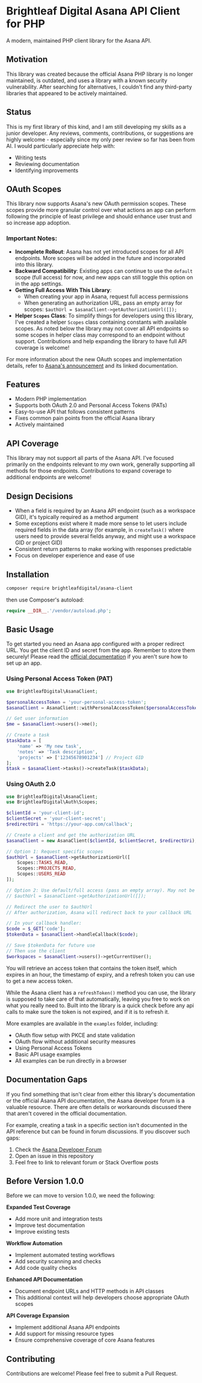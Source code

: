 # Brightleaf Digital Asana API Client for PHP

A modern, maintained PHP client library for the Asana API.

## Motivation

This library was created because the official Asana PHP library is no longer maintained, is outdated, and uses a library with a known security vulnerability. After searching for alternatives, I couldn't find any third-party libraries that appeared to be actively maintained.

## Status

This is my first library of this kind, and I am still developing my skills as a junior developer. Any reviews, comments, contributions, or suggestions are highly welcome - especially since my only peer review so far has been from AI. I would particularly appreciate help with:

- Writing tests
- Reviewing documentation
- Identifying improvements

## OAuth Scopes

This library now supports Asana's new OAuth permission scopes. These scopes provide more granular control over what 
actions an app can perform following the principle of least privilege and should enhance user trust and so increase app 
adoption. 

### Important Notes:

- **Incomplete Rollout**: Asana has not yet introduced scopes for all API endpoints. More scopes will be added in the future and incorporated into this library.
- **Backward Compatibility**: Existing apps can continue to use the `default` scope (full access) for now, and new apps can still toggle this option on in the app settings.
- **Getting Full Access With This Library**:
  - When creating your app in Asana, request full access permissions
  - When generating an authorization URL, pass an empty array for scopes: `$authUrl = $asanaClient->getAuthorizationUrl([]);`
- **Helper `Scopes` Class**: To simplify things for developers using this library, I've created a helper `Scopes` class containing
constants with available scopes. As noted below the library may not cover all API endpoints so some scopes in helper class
may correspond to an endpoint without support. Contributions and help expanding the library to have full API coverage is
welcome!

For more information about the new OAuth scopes and implementation details, refer to [Asana's announcement](https://forum.asana.com/t/new-oauth-permission-scopes/1048556/1) and its linked documentation.

## Features

- Modern PHP implementation
- Supports both OAuth 2.0 and Personal Access Tokens (PATs)
- Easy-to-use API that follows consistent patterns
- Fixes common pain points from the official Asana library
- Actively maintained

## API Coverage

This library may not support all parts of the Asana API. I've focused primarily on the endpoints relevant to my own work, generally supporting all methods for those endpoints. Contributions to expand coverage to additional endpoints are welcome!

## Design Decisions

- When a field is required by an Asana API endpoint (such as a workspace GID), it's typically required as a method argument
- Some exceptions exist where it made more sense to let users include required fields in the data array (for example, in `createTask()` where users need to provide several fields anyway, and might use a workspace GID or project GID)
- Consistent return patterns to make working with responses predictable
- Focus on developer experience and ease of use

## Installation

```bash
composer require brightleafdigital/asana-client
```
then use Composer's autoload:
```php
require __DIR__.'/vendor/autoload.php';
```

## Basic Usage

To get started you need an Asana app configured with a proper redirect URL. You get the client ID and secret from the app. Remember to store them securely!
Please read the [official documentation](https://developers.asana.com/docs/overview#authentication-basics) if you aren't sure how to set up an app.

### Using Personal Access Token (PAT)

```php
use BrightleafDigital\AsanaClient;

$personalAccessToken = 'your-personal-access-token';
$asanaClient = AsanaClient::withPersonalAccessToken($personalAccessToken);

// Get user information
$me = $asanaClient->users()->me();

// Create a task
$taskData = [
    'name' => 'My new task',
    'notes' => 'Task description',
    'projects' => ['12345678901234'] // Project GID
];
$task = $asanaClient->tasks()->createTask($taskData);
```

### Using OAuth 2.0

```php
use BrightleafDigital\AsanaClient;
use BrightleafDigital\Auth\Scopes;

$clientId = 'your-client-id';
$clientSecret = 'your-client-secret';
$redirectUri = 'https://your-app.com/callback';

// Create a client and get the authorization URL
$asanaClient = new AsanaClient($clientId, $clientSecret, $redirectUri);

// Option 1: Request specific scopes
$authUrl = $asanaClient->getAuthorizationUrl([
    Scopes::TASKS_READ,
    Scopes::PROJECTS_READ,
    Scopes::USERS_READ
]);

// Option 2: Use default/full access (pass an empty array). May not be supported after July 2025.
// $authUrl = $asanaClient->getAuthorizationUrl([]);

// Redirect the user to $authUrl
// After authorization, Asana will redirect back to your callback URL

// In your callback handler:
$code = $_GET['code'];
$tokenData = $asanaClient->handleCallback($code);

// Save $tokenData for future use
// Then use the client
$workspaces = $asanaClient->users()->getCurrentUser();
```
You will retrieve an access token that contains the token itself, which expires in an hour, the timestamp of expiry, 
and a refresh token you can use to get a new access token.

While the Asana client has a `refreshToken()` method you can use, the library is supposed to take care of that automatically,
leaving you free to work on what you really need to. Built into the library is a quick check before any api calls to 
make sure the token is not expired, and if it is to refresh it.

More examples are available in the `examples` folder, including:
- OAuth flow setup with PKCE and state validation
- OAuth flow without additional security measures
- Using Personal Access Tokens
- Basic API usage examples
- All examples can be run directly in a browser

## Documentation Gaps

If you find something that isn't clear from either this library's documentation or the official Asana API documentation, the Asana developer forum is a valuable resource. There are often details or workarounds discussed there that aren't covered in the official documentation.

For example, creating a task in a specific section isn't documented in the API reference but can be found in forum discussions. If you discover such gaps:

1. Check the [Asana Developer Forum](https://forum.asana.com/c/developers/13)
2. Open an issue in this repository
3. Feel free to link to relevant forum or Stack Overflow posts

## Before Version 1.0.0

Before we can move to version 1.0.0, we need the following:

   **Expanded Test Coverage**
  - Add more unit and integration tests
  - Improve test documentation
  - Improve existing tests

   **Workflow Automation**
  - Implement automated testing workflows
  - Add security scanning and checks
  - Add code quality checks

   **Enhanced API Documentation**
  - Document endpoint URLs and HTTP methods in API classes
  - This additional context will help developers choose appropriate OAuth scopes

   **API Coverage Expansion**
  - Implement additional Asana API endpoints
  - Add support for missing resource types
  - Ensure comprehensive coverage of core Asana features

## Contributing

Contributions are welcome! Please feel free to submit a Pull Request.